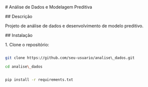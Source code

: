 \# Análise de Dados e Modelagem Preditiva



\## Descrição

Projeto de análise de dados e desenvolvimento de modelo preditivo.



\## Instalação



1\. Clone o repositório:

```bash

git clone https://github.com/seu-usuario/analise\_dados.git

cd analise\_dados


pip install -r requirements.txt

